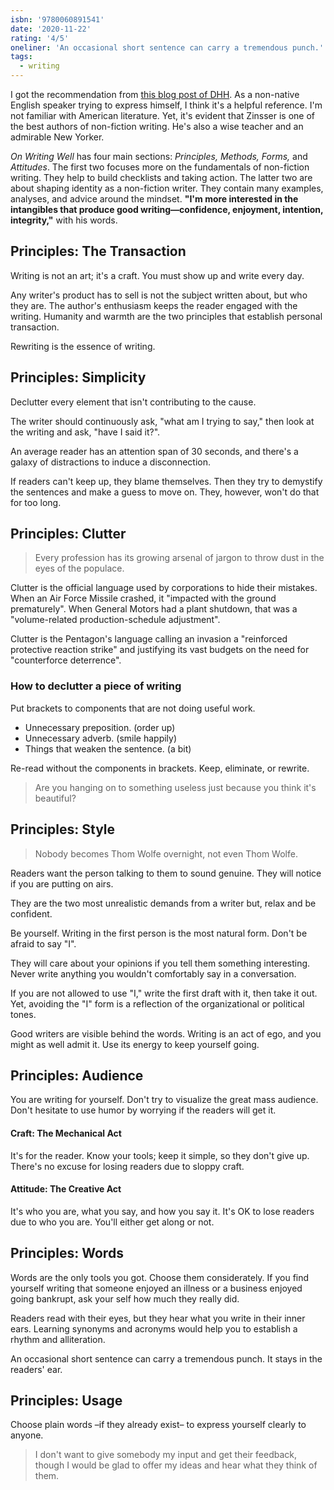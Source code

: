 ```yaml
---
isbn: '9780060891541'
date: '2020-11-22'
rating: '4/5'
oneliner: 'An occasional short sentence can carry a tremendous punch.'
tags:
  - writing
---
```


I got the recommendation from [this blog post of DHH](https://signalvnoise.com/posts/3375-the-five-programming-books-that-meant-most-to-me). As a non-native English speaker trying to express himself, I think it's a helpful reference. I'm not familiar with American literature. Yet, it's evident that Zinsser is one of the best authors of non-fiction writing. He's also a wise teacher and an admirable New Yorker.

_On Writing Well_ has four main sections: _Principles, Methods, Forms,_ and _Attitudes_. The first two focuses more on the fundamentals of non-fiction writing. They help to build checklists and taking action. The latter two are about shaping identity as a non-fiction writer. They contain many examples, analyses, and advice around the mindset. **"I'm more interested in the intangibles that produce good writing—confidence, enjoyment, intention, integrity,"** with his words.

## Principles: The Transaction

Writing is not an art; it's a craft. You must show up and write every day.

Any writer's product has to sell is not the subject written about, but who they are. The author's enthusiasm keeps the reader engaged with the writing. Humanity and warmth are the two principles that establish personal transaction.

Rewriting is the essence of writing.

## Principles: Simplicity

Declutter every element that isn't contributing to the cause.

The writer should continuously ask, "what am I trying to say," then look at the writing and ask, "have I said it?".

An average reader has an attention span of 30 seconds, and there's a galaxy of distractions to induce a disconnection.

If readers can't keep up, they blame themselves. Then they try to demystify the sentences and make a guess to move on. They, however, won't do that for too long.

## Principles: Clutter

> Every profession has its growing arsenal of jargon to throw dust in the eyes of the populace.

Clutter is the official language used by corporations to hide their mistakes. When an Air Force Missile crashed, it "impacted with the ground prematurely". When General Motors had a plant shutdown, that was a "volume-related production-schedule adjustment".

Clutter is the Pentagon's language calling an invasion a "reinforced protective reaction strike" and justifying its vast budgets on the need for "counterforce deterrence".

### How to declutter a piece of writing

Put brackets to components that are not doing useful work.

- Unnecessary preposition. (order up)
- Unnecessary adverb. (smile happily)
- Things that weaken the sentence. (a bit)

Re-read without the components in brackets. Keep, eliminate, or rewrite.

> Are you hanging on to something useless just because you think it's beautiful?

## Principles: Style

> Nobody becomes Thom Wolfe overnight, not even Thom Wolfe.

Readers want the person talking to them to sound genuine. They will notice if you are putting on airs.

They are the two most unrealistic demands from a writer but, relax and be confident.

Be yourself. Writing in the first person is the most natural form. Don't be afraid to say "I".

They will care about your opinions if you tell them something interesting. Never write anything you wouldn't comfortably say in a conversation.

If you are not allowed to use "I," write the first draft with it, then take it out. Yet, avoiding the "I" form is a reflection of the organizational or political tones.

Good writers are visible behind the words. Writing is an act of ego, and you might as well admit it. Use its energy to keep yourself going.

## Principles: Audience

You are writing for yourself. Don't try to visualize the great mass audience. Don't hesitate to use humor by worrying if the readers will get it.

#### Craft: The Mechanical Act

It's for the reader. Know your tools; keep it simple, so they don't give up. There's no excuse for losing readers due to sloppy craft.

#### Attitude: The Creative Act

It's who you are, what you say, and how you say it. It's OK to lose readers due to who you are. You'll either get along or not.

## Principles: Words

Words are the only tools you got. Choose them considerately. If you find yourself writing that someone enjoyed an illness or a business enjoyed going bankrupt, ask your self how much they really did.

Readers read with their eyes, but they hear what you write in their inner ears. Learning synonyms and acronyms would help you to establish a rhythm and alliteration.

An occasional short sentence can carry a tremendous punch. It stays in the readers' ear.

## Principles: Usage

Choose plain words –if they already exist– to express yourself clearly to anyone.

> I don't want to give somebody my input and get their feedback, though I would be glad to offer my ideas and hear what they think of them.
